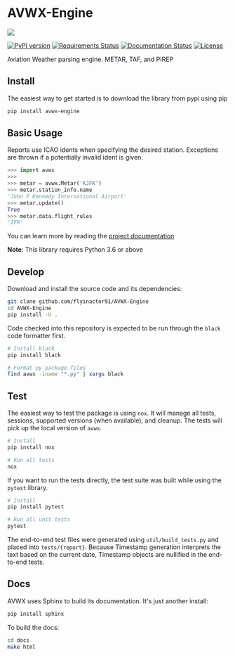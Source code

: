 # AVWX-Engine

![](https://avwx.rest/static/favicons/apple-icon-76x76.png)

[![PyPI version](https://badge.fury.io/py/avwx-engine.svg)](https://badge.fury.io/py/avwx-engine)
[![Requirements Status](https://requires.io/github/avwx-rest/AVWX-Engine/requirements.svg?branch=master)](https://requires.io/github/avwx-rest/AVWX-Engine/requirements/?branch=master)
[![Documentation Status](https://readthedocs.org/projects/avwx-engine/badge/?version=latest)](http://avwx-engine.readthedocs.io/en/latest/?badge=latest)
[![License](https://img.shields.io/pypi/l/avwx-engine.svg)](https://pypi.org/project/avwx-engine/)

<!-- [![Code Health](https://landscape.io/github/avwx-rest/AVWX-Engine/master/landscape.svg?style=flat)](https://landscape.io/github/avwx-rest/AVWX-Engine/master) -->

Aviation Weather parsing engine. METAR, TAF, and PIREP

## Install

The easiest way to get started is to download the library from pypi using pip

```bash
pip install avwx-engine
```

## Basic Usage

Reports use ICAO idents when specifying the desired station. Exceptions are thrown if a potentially invalid ident is given.

```python
>>> import avwx
>>>
>>> metar = avwx.Metar('KJFK')
>>> metar.station_info.name
'John F Kennedy International Airport'
>>> metar.update()
True
>>> metar.data.flight_rules
'IFR'
```

You can learn more by reading the [project documentation](https://avwx-engine.readthedocs.io/en/latest/)

**Note**: This library requires Python 3.6 or above

## Develop

Download and install the source code and its dependencies:

```bash
git clone github.com/flyinactor91/AVWX-Engine
cd AVWX-Engine
pip install -U .
```

Code checked into this repository is expected to be run through the `black` code formatter first.

```bash
# Install black
pip install black

# Format py package files
find avwx -iname "*.py" | xargs black
```

## Test

The easiest way to test the package is using `nox`. It will manage all tests, sessions, supported versions (when available), and cleanup. The tests will pick up the local version of `avwx`.

```bash
# Install
pip install nox

# Run all tests
nox
```

If you want to run the tests directly, the test suite was built while using the `pytest` library.

```bash
# Install
pip install pytest

# Run all unit tests
pytest
```

The end-to-end test files were generated using `util/build_tests.py` and placed into `tests/{report}`. Because Timestamp generation interprets the text based on the current date, Timestamp objects are nullified in the end-to-end tests.

## Docs

AVWX uses Sphinx to build its documentation. It's just another install:

```bash
pip install sphinx
```

To build the docs:

```bash
cd docs
make html
```
